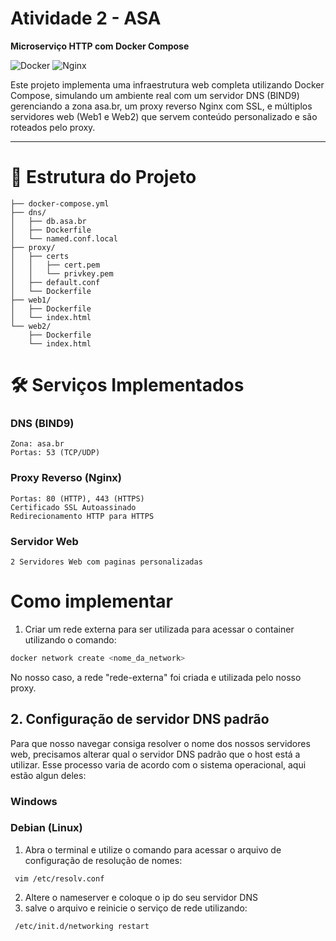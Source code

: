 #  Atividade 2 - ASA 

**Microserviço HTTP com Docker Compose**

![Docker](https://img.shields.io/badge/Docker-2CA5E0?style=for-the-badge&logo=docker&logoColor=white)
![Nginx](https://img.shields.io/badge/nginx-%23009639.svg?style=for-the-badge&logo=nginx&logoColor=white)

Este projeto implementa uma infraestrutura web completa utilizando Docker Compose, simulando um ambiente real com um servidor DNS (BIND9) gerenciando a zona asa.br, um proxy reverso Nginx com SSL, e múltiplos servidores web (Web1 e Web2) que servem conteúdo personalizado e são roteados pelo proxy.

---

# 📂 Estrutura do Projeto

```plaintext
├── docker-compose.yml
├── dns/
│   ├── db.asa.br
│   ├── Dockerfile
│   └── named.conf.local
├── proxy/
│   ├── certs
│   │   ├── cert.pem
│   │   └── privkey.pem
│   ├── default.conf
│   └── Dockerfile
├── web1/
│   ├── Dockerfile
│   └── index.html
└── web2/
    ├── Dockerfile
    └── index.html
```

# 🛠️ Serviços Implementados


###  DNS (BIND9)

  ```plaintext
  Zona: asa.br
  Portas: 53 (TCP/UDP)
  ```

### Proxy Reverso (Nginx) 
  
  ```plaintext
  Portas: 80 (HTTP), 443 (HTTPS)
  Certificado SSL Autoassinado
  Redirecionamento HTTP para HTTPS
  ```

### Servidor Web

  ```plaintext
  2 Servidores Web com paginas personalizadas 
  ```

# Como implementar

1. Criar um rede externa para ser utilizada para acessar o container utilizando o comando:
  ```bash
  docker network create <nome_da_network>
  ```
No nosso caso, a rede "rede-externa" foi criada e utilizada pelo nosso proxy.

## 2. Configuração de servidor DNS padrão
Para que nosso navegar consiga resolver o nome dos nossos servidores web, precisamos alterar qual o servidor DNS padrão que o host está a utilizar. Esse processo varia de acordo com o sistema operacional, aqui estão algun deles:

### Windows

### Debian (Linux)
1. Abra o terminal e utilize o comando para acessar o arquivo de configuração de resolução de nomes:
 ```plaintext
  vim /etc/resolv.conf 
  ```
2. Altere o nameserver e coloque o ip do seu servidor DNS
3. salve o arquivo e reinicie o serviço de rede utilizando:
 ```plaintext
  /etc/init.d/networking restart 
  ```


